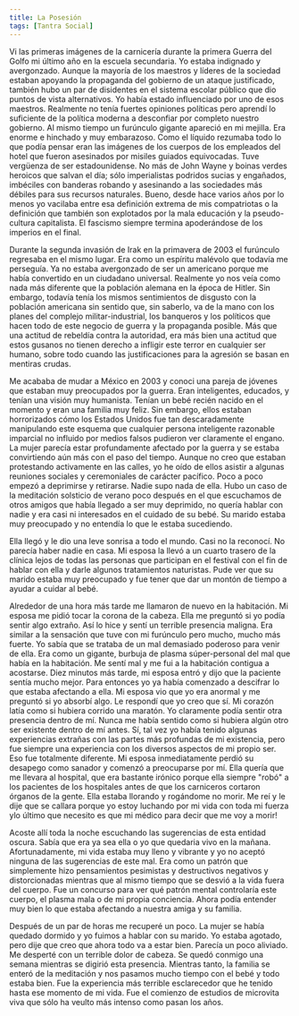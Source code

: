 ```yaml
---
title: La Posesión
tags: [Tantra Social]
---
```

Vi las primeras imágenes de la carnicería durante la primera Guerra del Golfo mi último año en la escuela secundaria. Yo estaba indignado y avergonzado. Aunque la mayoría de los maestros y líderes de la sociedad estaban apoyando la propaganda del gobierno de un ataque justificado, también hubo un par de disidentes en el sistema escolar público que dio puntos de vista alternativos. Yo había estado influenciado por uno de esos maestros. Realmente no tenía fuertes opiniones políticas pero aprendí lo suficiente de la política moderna a desconfiar por completo nuestro gobierno.
Al mismo tiempo un furúnculo gigante apareció en mi mejilla. Era enorme e hinchado y muy embarazoso. Como el líquido rezumaba todo lo que podía pensar eran las imágenes de los cuerpos de los empleados del hotel que fueron asesinados por misiles guiados equivocadas. Tuve vergüenza de ser estadounidense. No más de John Wayne y  boinas verdes heroicos que salvan el día; sólo imperialistas podridos sucias y engañados, imbéciles con banderas robando y asesinando a las sociedades más débiles para sus recursos naturales. Bueno, desde hace varios años por lo menos yo vacilaba entre esa definición extrema de mis compatriotas o la definición que también son explotados por la mala educación y la pseudo-cultura capitalista. El fascismo siempre termina apoderándose de los imperios en el final.

Durante la segunda invasión de Irak en la primavera de 2003 el furúnculo regresaba en el mismo lugar. Era como un espíritu malévolo que todavía me perseguía. Ya no estaba avergonzado de ser un americano porque me había convertido en un ciudadano universal. Realmente yo nos veía como nada más diferente que la población alemana en la época de Hitler. Sin embargo, todavía tenía los mismos sentimientos de disgusto con la población americana sin sentido que, sin saberlo, va de la mano con los planes del complejo militar-industrial, los banqueros y los políticos que hacen todo de este negocio de guerra y la propaganda posible.  Más que una actitud de rebeldía contra la autoridad, era más bien una actitud que estos gusanos no tienen derecho a infligir este terror en cualquier ser humano, sobre todo cuando las justificaciones para la agresión se basan en mentiras crudas.

Me acababa de mudar a México en 2003 y conoci una pareja de jóvenes que estaban muy preocupados por la guerra. Eran inteligentes, educados, y tenían una visión muy humanista. Tenían un bebé recién nacido en el momento y eran una familia muy feliz. Sin embargo, ellos estaban horrorizados cómo los Estados Unidos fue tan descaradamente manipulando este esquema que cualquier persona inteligente razonable imparcial no influido por medios falsos pudieron ver claramente el engano. La mujer parecía estar profundamente afectado por  la guerra y se estaba convirtiendo aún más con el paso del tiempo. Aunque no creo que estaban protestando activamente en las calles, yo he oído de ellos asistir a algunas reuniones sociales y ceremoniales de carácter pacífico. Poco a poco empezó a deprimirse y retirarse. Nadie supo nada de ella. Hubo un caso de la meditación solsticio de verano poco después en el que escuchamos de otros amigos que había llegado a ser muy deprimido, no quería hablar con nadie y era casi ni interesados ​​en el cuidado de su bebé. Su marido estaba muy preocupado y no entendía lo que le estaba sucediendo.

Ella llegó y le dio una leve sonrisa a todo el mundo. Casi no la reconocí. No parecía haber nadie en casa. Mi esposa la llevó a un cuarto trasero de la clínica lejos de todas las personas que participan en el festival con el fin de hablar con ella y darle algunos tratamientos naturistas. Pude ver que su marido estaba muy preocupado y fue tener que dar un montón de tiempo a ayudar a cuidar al bebé.

Alrededor de una hora más tarde me llamaron de nuevo en la habitación. Mi esposa me pidió tocar la corona de la cabeza. Ella me preguntó si yo podía sentir algo extraño. Así lo hice y sentí un terrible presencia maligna. Era similar a la sensación que tuve con mi furúnculo pero mucho, mucho más fuerte. Yo sabía que se trataba de un mal demasiado poderoso para venir de ella. Era como un gigante, burbuja de plasma súper-personal del mal que había en la habitación. Me sentí mal y me fui a la habitación contigua a acostarse. Diez minutos más tarde, mi esposa entró y dijo que la paciente sentía mucho mejor. Para entonces yo ya había comenzado a descifrar lo que estaba afectando a ella. Mi esposa vio que yo era anormal y me preguntó si yo absorbí algo. Le respondí que yo creo que sí. Mi corazón latía como si hubiera corrido una maratón. Yo claramente podía sentir otra presencia dentro de mí. Nunca me había sentido como si hubiera algún otro ser existente dentro de mí antes. Sí, tal vez yo había tenido algunas experiencias extrañas con las partes más profundas de mi existencia, pero fue siempre una experiencia con los diversos aspectos de mi propio ser. Eso fue totalmente diferente.  Mi esposa inmediatamente perdió su desapego como sanador y comenzó a preocuparse por mí. Ella quería que me llevara al hospital, que era bastante irónico porque ella siempre "robó" a los pacientes de los hospitales antes de que los carniceros cortaron órganos de la gente. Ella estaba llorando y rogándome no morir. Me reí y le dije que se callara porque yo estoy luchando por mi vida con toda mi fuerza y ​​lo último que necesito es que mi médico para decir que me voy a morir!

Acoste allí toda la noche escuchando las sugerencias de esta entidad oscura. Sabía que era ya sea ella o yo que quedaria vivo en la mañana. Afortunadamente, mi vida estaba muy lleno y vibrante y yo no aceptó ninguna de las sugerencias de este mal. Era como un patrón que simplemente hizo pensamientos pesimistas y destructivos negativos y distorcionadas mientras que al mismo tiempo que se desvió a la vida fuera del cuerpo. Fue un concurso para ver qué patrón mental controlaría este cuerpo, el plasma mala o de mi propia conciencia. Ahora podía entender muy bien lo que estaba afectando a nuestra amiga y su familia.

Después de un par de horas me recuperé un poco. La mujer se había quedado dormido y yo fuimos a hablar con su marido. Yo estaba agotado, pero dije que creo que ahora todo va a estar bien. Parecía un poco aliviado. Me desperté con un terrible dolor de cabeza. Se quedó conmigo una semana  mientras se digirió esta presencia. Mientras tanto, la familia se enteró de la meditación y nos pasamos mucho tiempo con el bebé y todo estaba bien. Fue la experiencia más terrible esclarecedor que he tenido hasta ese momento de mi vida. Fue el comienzo de estudios de microvita viva que sólo ha veulto más intenso como pasan los años.
